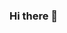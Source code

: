 ### Hi there 👋

<!--
**LucasLinsDev/LucasLinsDev** is a ✨ _special_ ✨ repository because its `README.md` (this file) appears on your GitHub profile.
<div style="display: inline_block"><br>
  <img align="center" alt="Lucas-Lins-JS" height="30" width="40" src="https://raw.githubusercontent.com/devicons/devicon/master/icons/javascript/javascript-plain.svg">
  <img align="center" alt="Lucas-Lins-TS" height="30" width="40" src="https://raw.githubusercontent.com/devicons/devicon/master/icons/typescript/typescript-plain.svg">
  <img align="center" alt="Lucas-Lins-React" height="30" width="40" src="https://raw.githubusercontent.com/devicons/devicon/master/icons/react/react-original.svg">
  <img align="center" alt="Lucas-Lins-hHTML" height="30" width="40" src="https://raw.githubusercontent.com/devicons/devicon/master/icons/html5/html5-original.svg">
  <img align="center" alt="Lucas-Lins-CSS" height="30" width="40" src="https://raw.githubusercontent.com/devicons/devicon/master/icons/css3/css3-original.svg">
  <img align="center" alt="Lucas-Lins-PHP" height="30" width="40" src="https://raw.githubusercontent.com/jmnote/z-icons/master/svg/php.svg">
  <img align="center" alt="lucas-Lins-Bootstrap" height="30" width="40" src="https://raw.githubusercontent.com/jmnote/z-icons/master/svg/bootstrap.svg">
</div>
  
  ##
 
<div> 
  <a href = "mailto:lucaslinswebdeveloper@gmail.com"><img src="https://img.shields.io/badge/-Gmail-%23333?style=for-the-badge&logo=gmail&logoColor=white" target="_blank"></a>
  <a href="https://www.linkedin.com/in/lucaslinsprogramador/" target="_blank"><img src="https://img.shields.io/badge/-LinkedIn-%230077B5?style=for-the-badge&logo=linkedin&logoColor=white" target="_blank"></a> 
 
</div>
